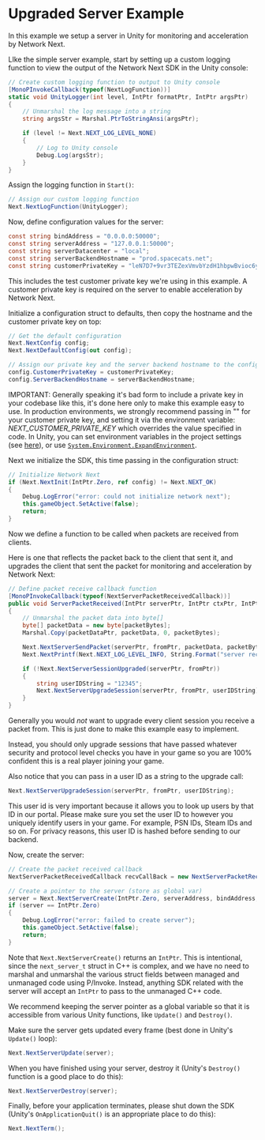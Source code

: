 # Upgraded Server Example

In this example we setup a server in Unity for monitoring and acceleration by Network Next.

LIke the simple server example, start by setting up a custom logging function to view the output of the Network Next SDK in the Unity console:
```csharp
// Create custom logging function to output to Unity console
[MonoPInvokeCallback(typeof(NextLogFunction))]
static void UnityLogger(int level, IntPtr formatPtr, IntPtr argsPtr)
{
    // Unmarshal the log message into a string
    string argsStr = Marshal.PtrToStringAnsi(argsPtr);

    if (level != Next.NEXT_LOG_LEVEL_NONE)
    {
        // Log to Unity console
        Debug.Log(argsStr);
    }
}
```

Assign the logging function in `Start()`:
```csharp
// Assign our custom logging function
Next.NextLogFunction(UnityLogger);
```

Now, define configuration values for the server:
```csharp
const string bindAddress = "0.0.0.0:50000";
const string serverAddress = "127.0.0.1:50000";
const string serverDatacenter = "local";
const string serverBackendHostname = "prod.spacecats.net";
const string customerPrivateKey = "leN7D7+9vr3TEZexVmvbYzdH1hbpwBvioc6y1c9Dhwr4ZaTkEWyX2Li5Ph/UFrw8QS8hAD9SQZkuVP6x14tEcqxWppmrvbdn";
```

This includes the test customer private key we're using in this example. A customer private key is required on the server to enable acceleration by Network Next.

Initialize a configuration struct to defaults, then copy the hostname and the customer private key on top:
```csharp
// Get the default configuration
Next.NextConfig config;
Next.NextDefaultConfig(out config);

// Assign our private key and the server backend hostname to the configuration
config.CustomerPrivateKey = customerPrivateKey;
config.ServerBackendHostname = serverBackendHostname;
```

IMPORTANT: Generally speaking it's bad form to include a private key in your codebase like this, it's done here only to make this example easy to use. In production environments, we strongly recommend passing in "" for your customer private key, and setting it via the environment variable: *NEXT_CUSTOMER_PRIVATE_KEY* which overrides the value specified in code. In Unity, you can set environment variables in the project settings (see [here](https://support.unity.com/hc/en-us/articles/360044824951-I-need-to-start-Unity-with-an-environment-variable-s-set-how-can-I-do-that-)), or use [`System.Environment.ExpandEnvironment`](https://docs.microsoft.com/en-us/dotnet/api/system.environment.expandenvironmentvariables?view=net-5.0).

Next we initialize the SDK, this time passing in the configuration struct:
```csharp
// Initialize Network Next
if (Next.NextInit(IntPtr.Zero, ref config) != Next.NEXT_OK)
{
    Debug.LogError("error: could not initialize network next");
    this.gameObject.SetActive(false);
    return;
}
```

Now we define a function to be called when packets are received from clients.

Here is one that reflects the packet back to the client that sent it, and upgrades the client that sent the packet for monitoring and acceleration by Network Next:
```csharp
// Define packet receive callback function
[MonoPInvokeCallback(typeof(NextServerPacketReceivedCallback))]
public void ServerPacketReceived(IntPtr serverPtr, IntPtr ctxPtr, IntPtr fromPtr, IntPtr packetDataPtr, int packetBytes)
{
    // Unmarshal the packet data into byte[]
    byte[] packetData = new byte[packetBytes];
    Marshal.Copy(packetDataPtr, packetData, 0, packetBytes);

    Next.NextServerSendPacket(serverPtr, fromPtr, packetData, packetBytes);
    Next.NextPrintf(Next.NEXT_LOG_LEVEL_INFO, String.Format("server received packet from client ({0} bytes)", packetBytes));

    if (!Next.NextServerSessionUpgraded(serverPtr, fromPtr))
    {
        string userIDString = "12345";
        Next.NextServerUpgradeSession(serverPtr, fromPtr, userIDString);
    }
}
```

Generally you would *not* want to upgrade every client session you receive a packet from. This is just done to make this example easy to implement.

Instead, you should only upgrade sessions that have passed whatever security and protocol level checks you have in your game so you are 100% confident this is a real player joining your game.

Also notice that you can pass in a user ID as a string to the upgrade call:
```csharp
Next.NextServerUpgradeSession(serverPtr, fromPtr, userIDString);
```
This user id is very important because it allows you to look up users by that ID in our portal. Please make sure you set the user ID to however you uniquely identify users in your game. For example, PSN IDs, Steam IDs and so on. For privacy reasons, this user ID is hashed before sending to our backend.

Now, create the server:
```csharp
// Create the packet received callback
NextServerPacketReceivedCallback recvCallBack = new NextServerPacketReceivedCallback(ServerPacketReceived);

// Create a pointer to the server (store as global var)
server = Next.NextServerCreate(IntPtr.Zero, serverAddress, bindAddress, serverDatacenter, recvCallBack, null);
if (server == IntPtr.Zero)
{
    Debug.LogError("error: failed to create server");
    this.gameObject.SetActive(false);
    return;
}
```
Note that `Next.NextServerCreate()` returns an `IntPtr`. This is intentional, since the `next_server_t` struct in C++ is complex, and we have no need to marshal and unmarshal the various struct fields between managed and unmanaged code using P/Invoke. Instead, anything SDK related with the server will accept an `IntPtr` to pass to the unmanaged C++ code.

We recommend keeping the server pointer as a global variable so that it is accessible from various Unity functions, like `Update()` and `Destroy()`.

Make sure the server gets updated every frame (best done in Unity's `Update()` loop):
```csharp
Next.NextServerUpdate(server);
```

When you have finished using your server, destroy it (Unity's `Destroy()` function is a good place to do this):
```csharp
Next.NextServerDestroy(server);
```

Finally, before your application terminates, please shut down the SDK (Unity's `OnApplicationQuit()` is an appropriate place to do this):
```csharp
Next.NextTerm();
```
